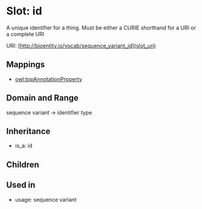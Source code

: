 # Slot: id


A unique identifier for a thing. Must be either a CURIE shorthand for a URI or a complete URI

URI: [http://bioentity.io/vocab/sequence_variant_id](slot_uri)
## Mappings

 * [owl:topAnnotationProperty](http://purl.obolibrary.org/obo/owl_topAnnotationProperty)
## Domain and Range

sequence variant -> identifier type
## Inheritance

 *  is_a: id
## Children

## Used in

 *  usage: sequence variant

